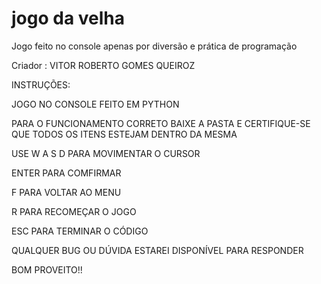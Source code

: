 # jogo da velha
Jogo feito no console apenas por diversão e prática de programação

Criador : VITOR ROBERTO GOMES QUEIROZ

INSTRUÇÕES:

JOGO NO CONSOLE FEITO EM PYTHON

PARA O FUNCIONAMENTO CORRETO BAIXE A PASTA E CERTIFIQUE-SE QUE TODOS OS ITENS ESTEJAM DENTRO DA MESMA

USE W A S D PARA MOVIMENTAR O CURSOR

ENTER PARA COMFIRMAR

F PARA VOLTAR AO MENU

R PARA RECOMEÇAR O JOGO

ESC PARA TERMINAR O CÓDIGO

QUALQUER BUG OU DÚVIDA ESTAREI DISPONÍVEL PARA RESPONDER

BOM PROVEITO!!
